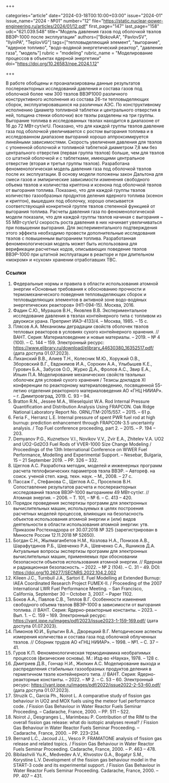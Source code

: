 +++

categories="article"
date="2024-03-18T00:10:00+03:00"
issue="2024-01"
issue_name="2024 - №01"
number="12"
file="https://static.nuclear-power-engineering.ru/articles/2024/01/12.pdf"
first_page="147"
last_page="158"
udc="621.039.548"
title="Модель давления газов под оболочкой твэлов ВВЭР-1000 после эксплуатации"
authors=["BokovAA", "PavlovSV", "IlyinPA", "TeplovVG"]
tags=["тепловыделяющий элемент", "выгорание", "ядерное топливо", "водо-водяной энергетический реактор", "давление газа", "модель"]
rubric = "modeling"
rubric_name = "Моделирование процессов в объектах ядерной энергетики"
doi="https://doi.org/10.26583/npe.2024.1.12"

+++

В работе обобщены и проанализированы данные результатов послереакторных исследований давления и состава газов под оболочкой более чем 300 твэлов ВВЭР1000 различного конструктивного исполнения из состава 26-ти тепловыделяющих сборок, эксплуатировавшихся на различных АЭС. По конструктивному исполнению (диаметр топливной таблетки и центрального отверстия в ней, толщина стенки оболочки) все твэлы разделены на три группы. Выгорание топлива в исследованных твэлах находится в диапазоне от 16 до 72 МВт·сут/кгU. Показано, что для каждой группы твэлов давление газа под оболочкой увеличивается с ростом выгорания топлива и в исследованном диапазоне выгораний хорошо аппроксимируется линейными зависимостями. Скорость увеличения давления для твэлов с утоненной оболочкой и топливной таблеткой диаметром 7,8 мм без центрального отверстия (первая группа твэлов) больше, чем для твэлов со штатной оболочкой и с таблетками, имеющими центральное отверстие (вторая и третья группы твэлов). Разработана феноменологическая модель давления газа под оболочкой твэлов после их эксплуатации. В основу модели положены закон Дальтона для смеси газов и эмпирические зависимости изменения свободного объема твэлов и количества криптона и ксенона под оболочкой твэлов от выгорания топлива. Показано, что для каждой группы твэлов количество газообразных продуктов деления ядерного топлива (ксенон и криптон), вышедших под оболочку, хорошо описывается соответствующей конкретной группе твэлов степенной функцией от выгорания топлива. Расчеты давления газа по феноменологической модели показали, что для каждой группы твэлов начиная с выгорания ~ 55 МВт·сут/кгU скорость роста давления в них начинает увеличиваться при повышении выгорания. Для экспериментального подтверждения этого эффекта необходимо провести дополнительные исследования твэлов с повышенным выгоранием топлива. Разработанная феноменологическая модель может быть использована для верификации расчетных кодов, описывающих поведение твэлов ВВЭР-1000 при штатной эксплуатации в реакторе и при длительном «мокром» и «сухом» хранении отработавших ТВС.

### Ссылки

1. Федеральные нормы и правила в области использования атомной энергии «Основные требования к обоснованию прочности и термомеханического поведения тепловыделяющих сборок и тепловыделяющих элементов в активной зоне водо-водяных энергетических реакторов» (НП-094-15). Москва, 2016.
2. Фадин С.Ю., Мурашов В.Н., Яковлев В.В. Экспериментальное исследование давления в твэлах контейнерного типа с топливом из двуокиси урана. Препринт ИАЭ-4133/4. – Москва, 1985. – 15 с.
3. Плясов А.А. Механизмы деградации свойств оболочек твэлов тепловых реакторов в условиях сухого контейнерного хранения. // ВАНТ. Серия: Материаловедение и новые материалы. – 2019. – № 4 (100). – С. 144 – 159. Электронный ресурс: https://www.elibrary.ru/download/elibrary_44630380_16352517.pdf/ (дата доступа 01.07.2023).
4. Лиханский В.В., Алиев Т.Н., Колесник М.Ю., Хоружий О.В., Зборовский В.Г., Евдокимов И.А., Сорокин А.А., Улыбышев К.Е., Гурович Б.А., Забусов О.О., Журко Д.А., Фролов А.С., Звир Е.А., Ильин П.А. Моделирование механических свойств твэльных оболочек для условий сухого хранения / Тезисы докладов XI конференции по реакторному материаловедению, посвященной 55-летию отделения реакторного материаловедения АО «ГНЦ НИИАР». – г. Димитровград, 2019. С. 93 – 94.
5. Bratton R.N., Jessee M.A., Wieselquist W.A. Rod Internal Pressure Quantification and Distribution Analysis Using FRAPCON. Oak Ridge National Laboratory Report No. ORNL/TM-2015/557. – 2015. – 61 p.
6. Feria F., Herranz L.E. Internal pressure of spent PWR fuel rod at high burnup: prediction enhancement through FRAPCON-3.5 uncertainty analysis. / Top Fuel conference proceeding, part 2. – 2015. – P. 194 – 203.
7. Demyanov P.G., Kuznetsov V.I., Novikov V.V., Zvir E.A., Zhitelev V.A. UO2 and UO2-Gd2O3 Fuel Rods of VVER-1000 Size Change Modeling / Proceedings of the 13th International Conference on WWER Fuel Performance, Modelling and Experimental Support. – Nesebar, Bulgaria, 15 – 21 September 2019. – PР. 326 – 332.
8. Щеглов А.С. Разработка методик, моделей и инженерных программ расчета теплофизических параметров твэла ВВЭР. – Автореф. на соиск. ученой степ. канд. техн. наук. – М., 2008. – 27 с.
9. Пассаж Г., Стефанова С., Щеглов А.С., Проселков В.Н. Сопоставление результатов расчета и послереакторных исследований твэлов ВВЭР-1000 выгоранием 49 МВт·сут/кг. // Атомная энергия. – 2006. – Т. 101, – № 6. – С. 413 – 420. 
10. Порядок проведения экспертизы программ для электронных вычислительных машин, используемых в целях построения расчетных моделей процессов, влияющих на безопасность объектов использования атомной энергии и (или) видов деятельности в области использования атомной энергии: утв. Приказом Ростехнадзора от 30.07.2018 № 325 (зарегистрирован в Минюсте России 12.11.2018 № 52650).
11. Богдан С.Н., Жылмаганбетов Н.М., Козлова Н.А., Понизов А.В., Шарафутдинов Р.Б., Шевченко Р.А., Шевченко С.А., Яшников Д.А. Актуальные вопросы экспертизы программ для электронных вычислительных машин, применяемых при обосновании безопасности объектов использования атомной энергии. // Ядерная и радиационная безопасность. – 2022. – № 2 (104). – С. 31 – 49. DOI: https://doi.org/10.26277/SECNRS.2022.104.2.002 
12. Kileen J.C., Turnbull J.A., Sartori E. Fuel Modelling at Extended Burnup: IAEA Coordinated Research Project FUMEX-II. / Proceeding of the 2007 International LWR Fuel Performance Meeting. – San Francisco, California, September 30 – October 3, 2007. – Paper 1102.
13. Боков А.А., Павлов С.В., Теплов В.Г. Особенности изменения свободного объема твэлов ВВЭР-1000 в зависимости от выгорания топлива. // ВАНТ. Серия: Ядерно-реакторные константы. – 2023. – Вып. 1. – С. 159 – 169. Электронный ресурс: https://vant.ippe.ru/images/pdf/2023/issue2023-1-159-169.pdf/ (дата доступа 01.07.2023). 
14. Пимонов Ю.И., Булыгин В.А., Дворецкий В.Г. Методические аспекты измерения количества и состава газа под оболочкой облученных твэлов. // Сборник трудов АО «ГНЦ НИИАР». – 1998. – №1. – С. 37 – 41.
15. Гуров К.П. Феноменологическая термодинамика необратимых процессов (физические основы). М.: Изд-во «Наука», 1978. – 128 с.
16. Дмитриев Д.В., Гончар Н.И., Жилкин А.С. Моделирование выхода и распределения стабильных газообразных продуктов деления в герметичном твэле контейнерного типа. // ВАНТ. Серия: 
Ядерно-реакторные константы. – 2022. – № 2. – С. 53 – 60. Электронный ресурс: https://vant.ippe.ru/images/pdf/2022/issue2022-2-53-60.pdf/ (дата доступа 01.07.2023).
17. Struzik C., Garcia Ph., Noirot L. A comparative study of fission gas behaviour in UO2 and MOX fuels using the meteor fuel performance code. / Fission Gas Behaviour in Water Reactor Fuels Seminar Proceeding. – Cadarache, France, 2000. – PР. 511 – 522.
18. Noirot J., Desgranges L., Marimbeau P. Contribution of the RIM to the overall fission gas release: what do isotopic analyses reveal? / Fission Gas Behaviour in Water Reactor Fuels Seminar Proceeding. – Cadarache, France, 2000. – PР. 223–234.
19. Bernard L.C., Jacoud J.L., Vesco P. FRAMATONE analysis of fission gas release and related topics. / Fission Gas Behaviour in Water Reactor Fuels Seminar Proceeding. Cadarache, France, 2000. – P. 463 – 478.
20. Bibilashvili Yu.K., Medvedev A.V., Khvostov G.A., Bogatyr S.M., Korystine L.V. Development of the fission gas behaviour model in the START-3 code and its experimental support. / Fission Gas Behaviour in Water Reactor Fuels Seminar Proceeding. Cadarache, France, 2000. – PР. 407 – 431.